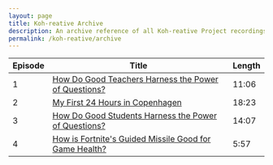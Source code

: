 ```yaml
---
layout: page
title: Koh-reative Archive
description: An archive reference of all Koh-reative Project recordings.
permalink: /koh-reative/archive
---
```


| Episode | Title | Length |
| ------- | ----- | ------ |
| 1 | [How Do Good Teachers Harness the Power of Questions?](http://blog.joshuakoh.me/2018/02/28/Koh-reative-Power-of-Questions) | 11:06 |
| 2 | [My First 24 Hours in Copenhagen](http://blog.joshuakoh.me/2018/03/22/Koh-reative-Copenhagen-First-Few-Hrs) | 18:23 |
| 3 | [How Do Good Students Harness the Power of Questions?](http://blog.joshuakoh.me/2018/03/28/Koh-reative-Student-Mentality) | 14:07 |
| 4 | [How is Fortnite's Guided Missile Good for Game Health?](http://blog.joshuakoh.me/2018/04/03/Koh-reative-Fortnite-Guided-Missile) | 5:57 |